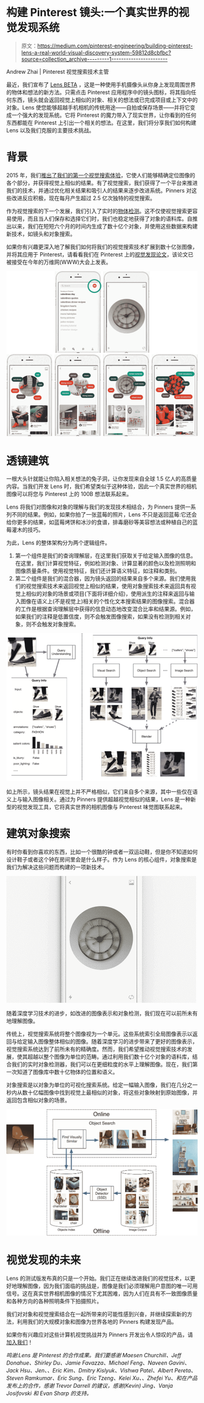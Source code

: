 # 构建 Pinterest 镜头:一个真实世界的视觉发现系统

> 原文：<https://medium.com/pinterest-engineering/building-pinterest-lens-a-real-world-visual-discovery-system-59812d8cbfbc?source=collection_archive---------1----------------------->

Andrew Zhai | Pinterest 视觉搜索技术主管

最近，我们宣布了 [Lens BETA](https://engineering.pinterest.com/blog/introducing-future-visual-discovery-pinterest) ，这是一种使用手机摄像头从你身上发现周围世界的物体和想法的新方法。只需点击 Pinterest 应用程序中的镜头图标，将其指向任何东西，镜头就会返回视觉上相似的对象、相关的想法或已完成项目或上下文中的对象。Lens 使您能够超越手机相机的传统用途——自拍或保存场景——并将它变成一个强大的发现系统。它将 Pinterest 的魔力带入了现实世界，让你看到的任何东西都能在 Pinterest 上引出一个相关的想法。在这里，我们将分享我们如何构建 Lens 以及我们克服的主要技术挑战。

# 背景

2015 年，我们[推出了我们的第一个视觉搜索体验](https://engineering.pinterest.com/blog/introducing-new-way-visually-search-pinterest)，它使人们能够精确定位图像的各个部分，并获得视觉上相似的结果。有了视觉搜索，我们获得了一个平台来推进我们的技术，并通过优化相关结果和吸引人的结果来逐步改进系统。Pinners 对这些改进反应积极，现在每月产生超过 2.5 亿次独特的视觉搜索。

作为视觉搜索的下一个发展，我们引入了实时的[物体检测](https://engineering.pinterest.com/blog/introducing-automatic-object-detection-visual-search)。这不仅使视觉搜索更容易使用，而且当人们保存和选择它们时，我们也稳定地获得了对象的语料库。自推出以来，我们在短短六个月的时间内生成了数十亿个对象，并使用这些数据来构建新技术，如镜头和对象搜索。

如果你有兴趣更深入地了解我们如何将我们的视觉搜索技术扩展到数十亿张图像，并将其应用于 Pinterest，请看看我们在 Pinterest 上的[视觉发现论文](https://arxiv.org/abs/1702.04680)，该论文已被接受在今年的万维网(WWW)大会上发表。

![](img/75fcd1f9a523799e19354d6f08267e36.png)

# 透镜建筑

一根大头针就能让你陷入相关想法的兔子洞，让你发现来自全球 1.5 亿人的高质量内容。当我们开发 Lens 时，我们希望类似于这种体验，因此一个真实世界的相机图像可以将您与 Pinterest 上的 100B 想法联系起来。

Lens 将我们对图像和对象的理解与我们的发现技术相结合，为 Pinners 提供一系列不同的结果。例如，如果你拍了一张蓝莓的照片，Lens 不只是返回蓝莓:它还会给你更多的结果，如蓝莓烤饼和冰沙的食谱，排毒磨砂等美容想法或种植自己的蓝莓灌木的技巧。

为此，Lens 的整体架构分为两个逻辑组件。

1.  第一个组件是我们的查询理解层，在这里我们获取关于给定输入图像的信息。在这里，我们计算视觉特征，例如检测对象、计算显著的颜色以及检测照明和图像质量条件。使用视觉特征，我们还计算语义特征，如注释和类别。
2.  第二个组件是我们的混合器，因为镜头返回的结果来自多个来源。我们使用我们的视觉搜索技术来返回视觉上相似的结果，使用对象搜索技术来返回具有视觉上相似的对象的场景或项目(下面将详细介绍)，使用派生的注释来返回与输入图像在语义上(不是视觉上)相关的个性化文本搜索结果的图像搜索。混合器的工作是根据查询理解层中获得的信息动态地改变混合比率和结果源。例如，如果我们的注释是低置信度，则不会触发图像搜索，如果没有检测到相关对象，则不会触发对象搜索。

![](img/1fa812c35426610af0f5c76ad06fbe78.png)

如上所示，镜头结果在视觉上并不严格相似，它们来自多个来源，其中一些仅在语义上与输入图像相关。通过为 Pinners 提供超越视觉相似的结果，Lens 是一种新型的视觉发现工具，它将真实世界的相机图像与 Pinterest 味觉图联系起来。

# 建筑对象搜索

有时你看到你喜欢的东西，比如一个很酷的钟或者一双运动鞋，但是你不知道如何设计鞋子或者这个钟在房间里会是什么样子。作为 Lens 的核心组件，对象搜索是我们为解决这些问题而构建的一项新技术。

![](img/3ca3026739731990bbb58f74a35a5c3e.png)

随着深度学习技术的进步，如改进的图像表示和对象检测，我们现在可以前所未有地理解图像。

传统上，视觉搜索系统将整个图像视为一个单元。这些系统索引全局图像表示以返回与给定输入图像整体相似的图像。随着深度学习的进步带来了更好的图像表示，视觉搜索系统达到了前所未有的精确度。然而，我们希望推动视觉搜索技术的发展，使其超越以整个图像为单位的范畴。通过利用我们数十亿个对象的语料库，结合我们的实时对象检测器，我们可以在更细粒度的水平上理解图像。现在，我们第一次知道了图像库中数十亿物体的位置和语义。

对象搜索是以对象为单位的可视化搜索系统。给定一幅输入图像，我们在几分之一秒内从数十亿幅图像中找到视觉上最相似的对象，将这些对象映射到原始图像，并返回包含相似对象的场景。

![](img/7337ce578101c6ef8e53ab9971473ad6.png)

# 视觉发现的未来

Lens 的测试版发布真的只是一个开始。我们正在继续改进我们的视觉技术，以更好地理解图像，因为我们面临的挑战是，图像是我们必须理解用户意图的唯一可用信号。这在真实世界相机图像的情况下尤其困难，因为人们在具有不一致图像质量和各种方向的各种照明条件下拍摄照片。

我们对对象和视觉搜索结合在一起所带来的可能性感到兴奋，并继续探索新的方法，利用我们的大规模对象和图像为世界各地的 Pinners 构建发现产品。

如果你有兴趣应对这些计算机视觉挑战并为 Pinners 开发出令人惊叹的产品，请[加入我们](https://careers.pinterest.com/careers/engineering)！

*鸣谢:Lens 是 Pinterest 的合作成果。我们要感谢 Maesen Churchill、Jeff Donahue、Shirley Du、Jamie Favazza、Michael Feng、Naveen Gavini、Jack Hsu、Jen、、Eric Kim、Dmitry Kislyuk、Vishwa Patel、Albert Pereta、Steven Ramkumar、Eric Sung、Eric Tzeng、Kelei Xu、、Zhefei Yu、和在产品发布上的合作，感谢 Trevor Darrell 的建议，感谢(Kevin) Jing、Vanja Josifovski 和 Evan Sharp 的支持。*